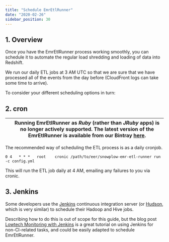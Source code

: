 ```yaml
---
title: "Schedule EmrEtlRunner"
date: "2020-02-26"
sidebar_position: 30
---
```


## 1\. Overview

Once you have the EmrEtlRunner process working smoothly, you can schedule it to automate the regular load shredding and loading of data into Redshift.

We run our daily ETL jobs at 3 AM UTC so that we are sure that we have processed all of the events from the day before (CloudFront logs can take some time to arrive).

To consider your different scheduling options in turn:

## 2\. cron

|  | Running EmrEtlRunner as _Ruby_ (rather than _JRuby_ apps) is no longer actively supported. The latest version of the EmrEtlRunner is available from our Bintray [here](http://dl.bintray.com/snowplow/snowplow-generic/snowplow_emr_r91_stonehenge.zip). |
| --- | --- |

The recommended way of scheduling the ETL process is as a daily cronjob.

```text
0 4   * * *   root    cronic /path/to/eer/snowplow-emr-etl-runner run -c config.yml
```

This will run the ETL job daily at 4 AM, emailing any failures to you via cronic.

## 3\. Jenkins

Some developers use the [Jenkins](http://jenkins-ci.org/) continuous integration server (or [Hudson](http://hudson-ci.org/), which is very similar) to schedule their Hadoop and Hive jobs.

Describing how to do this is out of scope for this guide, but the blog post [Lowtech Monitoring with Jenkins](http://blog.lusis.org/blog/2012/01/23/lowtech-monitoring-with-jenkins/) is a great tutorial on using Jenkins for non-CI-related tasks, and could be easily adapted to schedule EmrEtlRunner.
